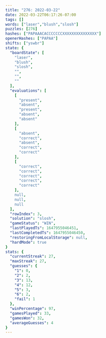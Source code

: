 ```yaml
---
title: "276: 2022-03-22"
date: 2022-03-22T06:17:26-07:00
tags: []
words: ["laser","blush","slosh"]
puzzles: [276]
hashes: ["PAPAAACACCCCCCCXXXXXXXXXXXXXXX"]
openerHashes: ["PAPAA"]
shifts: ["yswbr"]
state: {
  "boardState": [
    "laser",
    "blush",
    "slosh",
    "",
    "",
    ""
  ],
  "evaluations": [
    [
      "present",
      "absent",
      "present",
      "absent",
      "absent"
    ],
    [
      "absent",
      "correct",
      "absent",
      "correct",
      "correct"
    ],
    [
      "correct",
      "correct",
      "correct",
      "correct",
      "correct"
    ],
    null,
    null,
    null
  ],
  "rowIndex": 3,
  "solution": "slosh",
  "gameStatus": "WIN",
  "lastPlayedTs": 1647955046451,
  "lastCompletedTs": 1647955046450,
  "restoringFromLocalStorage": null,
  "hardMode": true
}
stats: {
  "currentStreak": 27,
  "maxStreak": 27,
  "guesses": {
    "1": 0,
    "2": 2,
    "3": 13,
    "4": 12,
    "5": 3,
    "6": 2,
    "fail": 1
  },
  "winPercentage": 97,
  "gamesPlayed": 33,
  "gamesWon": 32,
  "averageGuesses": 4
}
---
```


<!-- more -->

